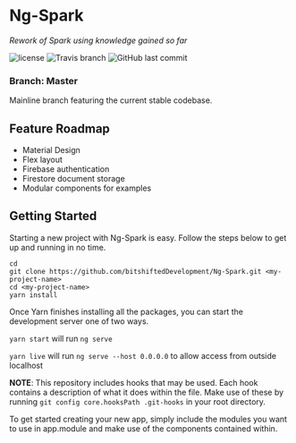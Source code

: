 # Ng-Spark

<em>Rework of Spark using knowledge gained so far</em>

![license](https://img.shields.io/github/license/bitshiftedDevelopment/Ng-Spark.svg)
![Travis branch](https://img.shields.io/travis/bitshiftedDevelopment/Ng-Spark/master.svg)
![GitHub last commit](https://img.shields.io/github/last-commit/bitshiftedDevelopment/Ng-Spark.svg)

### Branch: Master
Mainline branch featuring the current stable codebase.

## Feature Roadmap
- Material Design
- Flex layout
- Firebase authentication
- Firestore document storage
- Modular components for examples

## Getting Started
Starting a new project with Ng-Spark is easy. Follow the steps below to get up and running in no time.
```
cd
git clone https://github.com/bitshiftedDevelopment/Ng-Spark.git <my-project-name>
cd <my-project-name>
yarn install
```
Once Yarn finishes installing all the packages, you can start the development server one of two ways.

`yarn start` will run `ng serve`

`yarn live` will run `ng serve --host 0.0.0.0` to allow access from outside localhost

**NOTE**: This repository includes hooks that may be used.  Each hook contains a description of what it does within the file. Make use of these by running `git config core.hooksPath .git-hooks` in your root directory.

To get started creating your new app, simply include the modules you want to use in app.module and make use of the components contained within.
